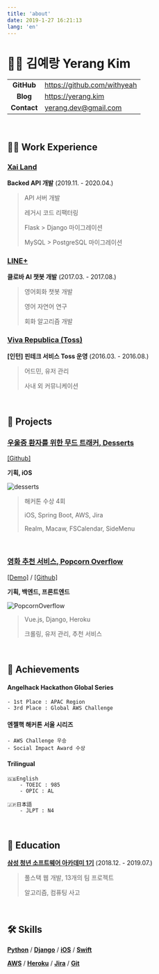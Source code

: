 ```yaml
---
title: 'about'
date: 2019-1-27 16:21:13
lang: 'en'
---
```


<head>

<meta property="og:title" content="Yerang Kim"/>
<meta property="og:type" content="article"/>
<meta property="og:url" content="https://yerang.kim/about"/>
<meta property="og:description" content="about yerang.kim"/>
<meta property="og:image" content="https://user-images.githubusercontent.com/45819975/108961652-ff0d7a00-76ba-11eb-8c36-6297eacda1a6.PNG"/>
<!-- <meta property="og:image:width" content="1200" />
<meta property="og:image:height" content="627" /> -->

</head>

# 👩‍💻 김예랑 Yerang Kim

<div align="center">


|             |                                 |
| :---------: | ------------------------------- |
| **GitHub**  | <https://github.com/withyeah>   |
|  **Blog**   | <https://yerang.kim>            |
| **Contact** | <yerang.dev@gmail.com>          |


</div>

<br>

## 🏄‍♀️ Work Experience

<!-- 링크 연결 -->
### **<U>Xai Land</U>**

**Backed API 개발** (2019.11. - 2020.04.)

> API 서버 개발
>
> 레거시 코드 리팩터링
>
> Flask > Django 마이그레이션
>
> MySQL > PostgreSQL 마이그레이션

<!-- 링크 연결 -->
### **<U>LINE+</U>**

**클로바 AI 챗봇 개발** (2017.03. - 2017.08.)

> 영어회화 챗봇 개발
>
> 영어 자연어 연구
>
> 회화 알고리즘 개발


<!-- 링크 연결 -->
### **<U>Viva Republica (Toss)</U>**

**[인턴] 핀테크 서비스 Toss 운영** (2016.03. - 2016.08.)

> 어드민, 유저 관리
>
> 사내 외 커뮤니케이션

<br>

## 🎢 Projects

### **<U>우울증 환자를 위한 무드 트래커, Desserts</U>**

<U>[[Github]](https://github.com/weeside)</U>

**기획, iOS**

![desserts](https://user-images.githubusercontent.com/45819975/108950866-50f9d400-76aa-11eb-9669-2d9015db564b.png)

> 해커톤 수상 4회
>
> iOS, Spring Boot, AWS, Jira
> 
> Realm, Macaw, FSCalendar, SideMenu

<br>

### **<U>영화 추천 서비스, Popcorn Overflow</U>**

<U>[[Demo]](https://popcornoverflow2.herokuapp.com/movies/)</U> / 
<U>[[Github]](https://github.com/withyeah/PopcornOverflow)</U>

**기획, 백엔드, 프론트엔드**

![PopcornOverflow](https://user-images.githubusercontent.com/45819975/108952392-bb137880-76ac-11eb-9296-f3eb7e6645cf.png)

> Vue.js, Django, Heroku
> 
> 크롤링, 유저 관리, 추천 서비스


<br>

## 🥁 Achievements

#### Angelhack Hackathon Global Series
    - 1st Place : APAC Region
    - 3rd Place : Global AWS Challenge

<!-- <br>  -->

#### 엔젤핵 해커톤 서울 시리즈
    - AWS Challenge 우승
    - Social Impact Award 수상 

<!-- <br> -->

#### Trilingual
    🇬🇧English 
        - TOEIC : 985
        - OPIC : AL

    🇯🇵日本語
        - JLPT : N4

<br>


## 🚥 Education

**<U>[삼성 청년 소프트웨어 아카데미 1기](https://www.ssafy.com/ksp/jsp/swp/swpMain.jsp)</U>** (2018.12. - 2019.07.)

> 풀스택 웹 개발, 13개의 팀 프로젝트
>
> 알고리즘, 컴퓨팅 사고


<br> 

## 🛠 Skills

**<U>Python</U>** / **<U>Django</U>** / **<U>iOS</U>** / **<U>Swift</U>**

**<U>AWS</U>** / **<U>Heroku</U>** / **<U>Jira</U>** / **<U>Git</U>**
